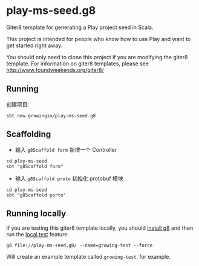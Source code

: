 # play-ms-seed.g8

Giter8 template for generating a Play project seed in Scala.  

This project is intended for people who know how to use Play and want to get started right away.

You should only need to clone this project if you are modifying the giter8 template.  For information on giter8 templates, please see http://www.foundweekends.org/giter8/

## Running

创建项目:

```
sbt new growingio/play-ms-seed.g8
```

## Scaffolding 

- 输入 `g8Scaffold form` 新增一个 Controller

```
cd play-ms-seed
sbt "g8Scaffold form"
```

- 输入 `g8Scaffold proto` 初始化 protobuf 模块

```
cd play-ms-seed
sbt "g8Scaffold porto"
```

## Running locally

If you are testing this giter8 template locally, you should [install g8](http://www.foundweekends.org/giter8/setup.html) and then run the [local test](http://www.foundweekends.org/giter8/testing.html) feature:

```
g8 file://play-ms-seed.g8/ --name=growing-test --force
```

Will create an example template called `growing-test`, for example.
